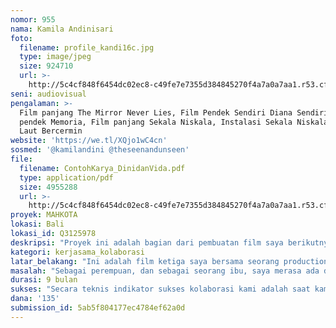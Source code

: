 ```yaml
---
nomor: 955
nama: Kamila Andinisari
foto:
  filename: profile_kandi16c.jpg
  type: image/jpeg
  size: 924710
  url: >-
    http://5c4cf848f6454dc02ec8-c49fe7e7355d384845270f4a7a0a7aa1.r53.cf2.rackcdn.com/a1e80c47-eeaa-42c3-a86d-dfe51632a4f7/profile_kandi16c.jpg
seni: audiovisual
pengalaman: >-
  Film panjang The Mirror Never Lies, Film Pendek Sendiri Diana Sendiri, Film
  pendek Memoria, Film panjang Sekala Niskala, Instalasi Sekala Niskala, Buku
  Laut Bercermin
website: 'https://we.tl/XQjo1wC4cn'
sosmed: '@kamilandini @theseenandunseen'
file:
  filename: ContohKarya_DinidanVida.pdf
  type: application/pdf
  size: 4955288
  url: >-
    http://5c4cf848f6454dc02ec8-c49fe7e7355d384845270f4a7a0a7aa1.r53.cf2.rackcdn.com/22a528ed-cd59-4091-a4f7-34d27eafdefa/ContohKarya_DinidanVida.pdf
proyek: MAHKOTA
lokasi: Bali
lokasi_id: Q3125978
deskripsi: "Proyek ini adalah bagian dari pembuatan film saya berikutnya yang berjudul mahkota. Film ini bercerita tentang dua orang perempuan di sebuah pondok pembodohan (pondok yang disediakan untuk perempuan tinggali selama mereka haid atau akan melahirkan di bali masa lampau). Film ini bercerita tentang masa-masa saat dua perempuan itu haid dan juga akan melahirkan. Film ini berbicara tentang unsur dan tubuh perempuan, rambut, darah, ari-ari, plasenta, ketuban, hubungan nya dengan relasi diri dan kehidupan. Saya ingin memvisualisasikan dengan cerita sederhana koneksi perempuan dengan kehidupan, melalui fase-fase yang dialami tubuhnya.\r\n\r\nDalam film ini kami membutuhkan properti sebagai visualisasi semua unsur tersebut. Dan dalam produksi sebuah film biasanya elemen artistik itu adalah elemen yang paling mahal, dan biasa tidak diberikan cukup waktu untuk membangun visualisasinya secara kreatif. Ini kolaborasi yang cukup jarang di sinema Indonesia. Memberikan lebih banyak ruang pada penata artistik untuk melakukan eksplorasi pada elemen properti sebagai bagian dari visualisasi ide film yang sulit dideskripsikan."
kategori: kerjasama_kolaborasi
latar_belakang: "Ini adalah film ketiga saya bersama seorang production desainer perempuan di Indonesia, yang masih tergolong sedikit, Vida Sylvia. Di film-film kami sebelumnya, kami tidak pernah punya kesempatan untuk mengolah elemen artistik dan visual properti dalam film lebih jauh dari fungsinya sebagai setting adegan. Ide dari proyek film ini membuka ruang yang lebih dalam untuk kolaborasi kami. Setelah film-film saya sebelumnya, saya ingin sekali memvisualisasikan perempuan seutuhnya, selugas-lugasnya. \r\n\r\nElemen artistic dalam sebuah film sangat menarik untuk saya kedepankan, dan bisa menjadi cara untuk mendeskripsikan apa yang ingin saya sampaikan. Ide ini kemudian muncul. Tapi saya tau film seperti ini bukan film yang mudah untuk dibuat. \r\n\r\nDalam film Mahkota, hal yang kami butuhkan adalah memiliki properti untuk menunjukan Ari-ari, plasenta, ketuban dan darah secara visual. Dan biasanya dalam film bagian ini yang membutuhkan dana karena kami harus membuat dan mengeksplor visualisasi tersebut. Hibah seni ini akan mampu membantu kami dalam mengedepankan unsur visual artistic dalam sebuah film yang detail dan belum pernah ditunjukan sebelumnya.\r\n"
masalah: "Sebagai perempuan, dan sebagai seorang ibu, saya merasa ada dualisme dalam diri kami, kami adalah gabungan antara kasar dan halus, dingin dan hangat. Dalam visualisasi pun seperti ini, kami selalu diidentifikasikan sebagai symbol keindahan, kecantikan, meskipun sebetulnya banyak yang kami ‘tutupi’ didalam tubuh kami; amis, darah, ketuban, ari-ari, plasenta. Hal-hal yang tidak ditutupi itu menjijikan, menyeramkan, bahkan perempuan pun mungkin malas melihatnya. Tapi hal-hal itu adalah bagian yang sangat esensial dalam kehidupan, hal-hal tersebut adalah bibit kehidupan.\r\n\r\nDalam film ini kami ingin melakukan eksplorasi dalam memvisualisasikan unsur-unsur dalam tubuh perempuan seperti Darah, Ketuban, Ari-ari, plasenta, rambut dengan indah dan subtil, alami. Kami ingin mengajak masyarakat untuk masuk ke ruang tubuh perempuan dan merasakan kehidupan di dalamnya.\r\n"
durasi: 9 bulan
sukses: "Secara teknis indikator sukses kolaborasi kami adalah saat kami berhasil memiliki properti unsur-unsur tubuh wanita untuk bisa kami rekam kedalam film. Tapi kami juga berharap visualisasi yang kami jelajahi tidak hanya berakhir di film. Tapi memungkinkan untuk di buat dalam medium seni yang lain seperti instalasi dalam seni rupa.\r\n\r\nSecara kreatif indikator sukses kami adalah saat kami berhasil memvisualisasikan unsur dari tubuh perempuan yang selama ini ‘ditutupi’ karena bisa dibilang menjijikan atau menyeramkan. Dengan sangat alami, indah dan subtil sehingga penonton dapat merasakan bagiannya dalam kehidupan\r\n"
dana: '135'
submission_id: 5ab5f804177ec4784ef62a0d
---
```

